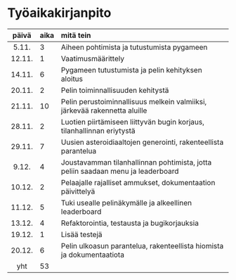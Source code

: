 # Työaikakirjanpito

| päivä  | aika | mitä tein                                                                        |
| :----: | :--- | :------------------------------------------------------------------------------- |
| 5.11.  | 3    | Aiheen pohtimista ja tutustumista pygameen                                       |
| 12.11. | 1    | Vaatimusmäärittely                                                               |
| 14.11. | 6    | Pygameen tutustumista ja pelin kehityksen aloitus                                |
| 20.11. | 2    | Pelin toiminnallisuuden kehitystä                                                |
| 21.11. | 10   | Pelin perustoiminnallisuus melkein valmiiksi, järkevää rakennetta aluille        |
| 28.11. | 2    | Luotien piirtämiseen liittyvän bugin korjaus, tilanhallinnan eriytystä           |
| 29.11. | 7    | Uusien asteroidiaaltojen generointi, rakenteellista parantelua                   |
| 9.12.  | 4    | Joustavamman tilanhallinnan pohtimista, jotta peliin saadaan menu ja leaderboard |
| 10.12. | 2    | Pelaajalle rajalliset ammukset, dokumentaation päivittelyä                       |
| 11.12. | 5    | Tuki usealle pelinäkymälle ja alkeellinen leaderboard                            |
| 13.12. | 4    | Refaktorointia, testausta ja bugikorjauksia                                      |
| 19.12. | 1    | Lisää testejä                                                                    |
| 20.12. | 6    | Pelin ulkoasun parantelua, rakenteellista hiomista ja dokumentaatiota            |
|  yht   | 53   |                                                                                  |
